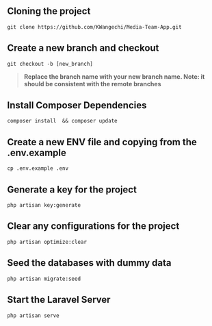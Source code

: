 ## Cloning the project
`` git clone https://github.com/KWangechi/Media-Team-App.git ``


## Create a new branch and checkout
`` git checkout -b [new_branch] ``

> **Replace the branch name with your new branch name. Note: it should be consistent with the remote branches**


## Install Composer Dependencies
`` composer install  && composer update ``


## Create a new ENV file and copying from the .env.example
`` cp .env.example .env ``


## Generate a key for the project
`` php artisan key:generate ``


## Clear any configurations for the project
`` php artisan optimize:clear ``


## Seed the databases with dummy data
`` php artisan migrate:seed ``


## Start the Laravel Server
`` php artisan serve ``
